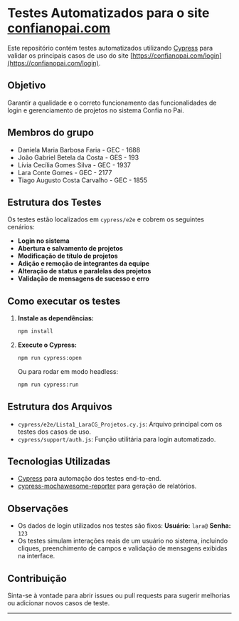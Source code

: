 # Testes Automatizados para o site [confianopai.com](https://confianopai.com/login)

Este repositório contém testes automatizados utilizando [Cypress](https://www.cypress.io/) para validar os principais casos de uso do site [https://confianopai.com/login](https://confianopai.com/login).

## Objetivo

Garantir a qualidade e o correto funcionamento das funcionalidades de login e gerenciamento de projetos no sistema Confia no Pai.

## Membros do grupo
 - Daniela Maria Barbosa Faria - GEC - 1688
 - João Gabriel Betela da Costa - GES - 193
 - Lívia Cecília Gomes Silva - GEC - 1937
 - Lara Conte Gomes - GEC - 2177
 - Tiago Augusto Costa Carvalho - GEC - 1855

## Estrutura dos Testes

Os testes estão localizados em `cypress/e2e` e cobrem os seguintes cenários:

- **Login no sistema**
- **Abertura e salvamento de projetos**
- **Modificação de título de projetos**
- **Adição e remoção de integrantes da equipe**
- **Alteração de status e paralelas dos projetos**
- **Validação de mensagens de sucesso e erro**

## Como executar os testes

1. **Instale as dependências:**

   ```bash
   npm install
   ```

2. **Execute o Cypress:**

   ```bash
   npm run cypress:open
   ```

   Ou para rodar em modo headless:

   ```bash
   npm run cypress:run
   ```

## Estrutura dos Arquivos

- `cypress/e2e/Lista1_LaraCG_Projetos.cy.js`: Arquivo principal com os testes dos casos de uso.
- `cypress/support/auth.js`: Função utilitária para login automatizado.

## Tecnologias Utilizadas

- [Cypress](https://www.cypress.io/) para automação dos testes end-to-end.
- [cypress-mochawesome-reporter](https://www.npmjs.com/package/cypress-mochawesome-reporter) para geração de relatórios.

## Observações

- Os dados de login utilizados nos testes são fixos:
  **Usuário:** `lara@`
  **Senha:** `123`
- Os testes simulam interações reais de um usuário no sistema, incluindo cliques, preenchimento de campos e validação de mensagens exibidas na interface.

## Contribuição

Sinta-se à vontade para abrir issues ou pull requests para sugerir melhorias ou adicionar novos casos de teste.

---
